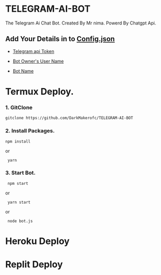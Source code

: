 # TELEGRAM-AI-BOT
The Telegram Ai Chat Bot. Created By Mr nima. Powerd By Chatgpt Api.

##  Add Your Details in to [Config.json](edit/main/Config.json) 

* [Telegram api Token]()

* [Bot Owner's User Name]()

* [Bot Name]()

# Termux Deploy.

### 1. GitClone 
    gitclone https://github.com/DarkMakerofc/TELEGRAM-AI-BOT

### 2. Install Packages.
    npm install
or

     yarn

### 3. Start Bot. 
     npm start 
or

     yarn start
or

     node bot.js


# Heroku Deploy

# Replit Deploy

